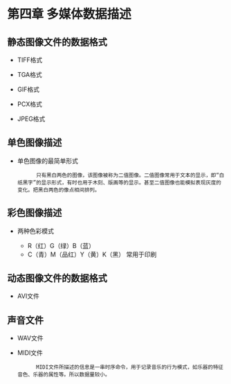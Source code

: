 # 第四章 多媒体数据描述

## 静态图像文件的数据格式

- TIFF格式

- TGA格式

- GIF格式

- PCX格式

- JPEG格式

## 单色图像描述

- 单色图像的最简单形式

            只有黑白两色的图像，该图像被称为二值图像。二值图像常用于文本的显示，即“白纸黑字”的显示形式，有时也用于木刻、版画等的显示。甚至二值图像也能模拟表现灰度的变化。把黑白两色的像点相间排列。

## 彩色图像描述

- 两种色彩模式

    - R（红）G（绿）B（蓝）
    - C（青）M（品红）Y（黄）K（黑）
        常用于印刷

## 动态图像文件的数据格式

- AVI文件

## 声音文件

- WAV文件

- MIDI文件

            MIDI文件所描述的信息是一串时序命令，用于记录音乐的行为模式，如乐器的特征音色、乐器的属性等。所以数据量较小。
